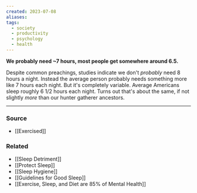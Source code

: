 ```yaml
---
created: 2023-07-08
aliases: 
tags:
  - society
  - productivity
  - psychology
  - health
---
```

**We probably need ~7 hours, most people get somewhere around 6.5.**

Despite common preachings, studies indicate we don't *probably* need 8 hours a night. Instead the average person probably needs something more like 7 hours each night. But it's completely variable. Average Americans sleep roughly 6 1/2 hours each night. Turns out that's about the same, if not slightly *more* than our hunter gatherer ancestors.

****
### Source
- [[Exercised]]

### Related
- [[Sleep Detriment]] 
- [[Protect Sleep]]
- [[Sleep Hygiene]]
- [[Guidelines for Good Sleep]]
- [[Exercise, Sleep, and Diet are 85% of Mental Health]]